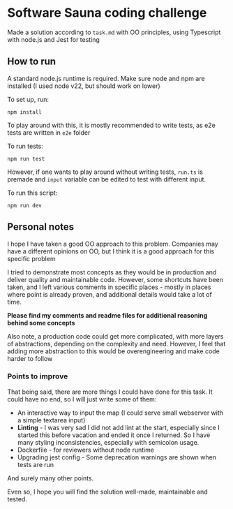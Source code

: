 # Software Sauna coding challenge

Made a solution according to `task.md` with OO principles, using Typescript with node.js and Jest for testing

## How to run

A standard node.js runtime is required. Make sure node and npm are installed (I used node v22, but should work on lower)

To set up, run:

```shell
npm install
```

To play around with this, it is mostly recommended to write tests, as e2e tests are written in `e2e` folder

To run tests:

```shell
npm run test
```

However, if one wants to play around without writing tests, `run.ts` is premade and `input` variable can be edited to test with different input.

To run this script:

```shell
npm run dev
```

## Personal notes

I hope I have taken a good OO approach to this problem. Companies may have a different opinions on OO, but I think it is a good approach for this specific problem

I tried to demonstrate most concepts as they would be in production and deliver quality and maintainable code. However, some shortcuts have been taken, and I left various comments in specific places - mostly in places where point is already proven, and additional details would take a lot of time.

**Please find my comments and readme files for additional reasoning behind some concepts**

Also note, a production code could get more complicated, with more layers of abstractions, depending on the complexity and need. However, I feel that adding more abstraction to this would be overengineering and make code harder to follow

### Points to improve

That being said, there are more things I could have done for this task. It could have no end, so I will just write some of them:

- An interactive way to input the map (I could serve small webserver with a simple textarea input)
- **Linting** - I was very sad I did not add lint at the start, especially since I started this before vacation and ended it once I returned. So I have many styling inconsistencies, especially with semicolon usage.
- Dockerfile - for reviewers without node runtime
- Upgrading jest config - Some deprecation warnings are shown when tests are run

And surely many other points.

Even so, I hope you will find the solution well-made, maintainable and tested.
